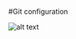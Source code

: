 #Git configuration

![alt text](https://github.com/arturfrimu/git/blob/master/src/main/resources/images/configuration/git.jpg?raw=true)